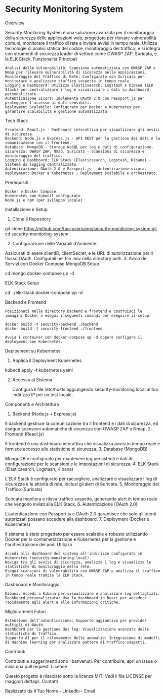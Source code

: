 # Security Monitoring System

Overview

Security Monitoring System è una soluzione avanzata per il monitoraggio della sicurezza delle applicazioni web, progettata per rilevare vulnerabilità comuni, monitorare il traffico di rete e inviare avvisi in tempo reale. Utilizza tecnologie di analisi statica del codice, monitoraggio del traffico, e si integra con strumenti di sicurezza leader di settore come OWASP ZAP, Suricata, e la ELK Stack.
Funzionalità Principali

    Analisi delle Vulnerabilità: Scansione automatizzata con OWASP ZAP e Nmap per rilevare vulnerabilità di sicurezza nelle applicazioni.
    Monitoraggio del Traffico di Rete: Configurato con Suricata per monitorare e analizzare traffico sospetto in tempo reale.
    Logging e Dashboard: Utilizza Elasticsearch, Logstash e Kibana (ELK Stack) per centralizzare i log e visualizzare i dati su dashboard personalizzate.
    Autenticazione Sicura: Implementa OAuth 2.0 con Passport.js per proteggere l'accesso ai dati sensibili.
    Deployment Scalabile: Configurato per Docker e Kubernetes per garantire scalabilità e gestione automatizzata.

Tech Stack

    Frontend: React.js - Dashboard interattiva per visualizzare gli avvisi di sicurezza.
    Backend: Node.js e Express.js - API REST per la gestione dei dati e la comunicazione con il frontend.
    Database: MongoDB - Storage NoSQL per log e dati di configurazione.
    Sicurezza: OWASP ZAP, Nmap, Suricata - Scansioni di sicurezza e monitoraggio del traffico.
    Logging e Dashboard: ELK Stack (Elasticsearch, Logstash, Kibana) - Sistema di logging centralizzato.
    Autenticazione: OAuth 2.0 e Passport.js - Autenticazione sicura.
    Deployment: Docker e Kubernetes - Deployment scalabile e orchestrato.

Prerequisiti

    Docker e Docker Compose
    Kubernetes con kubectl configurato
    Node.js e npm (per sviluppo locale)

Installazione e Setup
1. Clone il Repository

git clone https://github.com/tuo-username/security-monitoring-system.git
cd security-monitoring-system

2. Configurazione delle Variabili d'Ambiente

Assicurati di avere clientID, clientSecret, e le URL di autorizzazione per il flusso OAuth. Configurali nel file .env nella directory auth.
3. Avvio dei Servizi con Docker Compose
MongoDB Setup

cd mongo
docker-compose up -d

ELK Stack Setup

cd ../elk-stack
docker-compose up -d

Backend e Frontend

    Posizionati nelle directory backend e frontend e costruisci le immagini Docker o esegui i seguenti comandi per eseguire il setup:

    docker build -t security-backend ./backend
    docker build -t security-frontend ./frontend

    Avvia i container con docker-compose up -d oppure configura il deployment con Kubernetes.

Deployment su Kubernetes
1. Applica il Deployment Kubernetes

kubectl apply -f kubernetes.yaml

2. Accesso al Sistema

    Configura il file /etc/hosts aggiungendo security-monitoring.local al tuo indirizzo IP per un test locale.

Componenti e Architettura
1. Backend (Node.js + Express.js)

Il backend gestisce la comunicazione tra il frontend e i dati di sicurezza, ed esegue scansioni automatiche di sicurezza con OWASP ZAP e Nmap.
2. Frontend (React.js)

Il frontend è una dashboard interattiva che visualizza avvisi in tempo reale e fornisce accesso alle statistiche di sicurezza.
3. Database (MongoDB)

MongoDB è configurato per mantenere log persistenti e dati di configurazione per le scansioni e le impostazioni di sicurezza.
4. ELK Stack (Elasticsearch, Logstash, Kibana)

L’ELK Stack è configurato per raccogliere, analizzare e visualizzare i log di sicurezza e le attività di rete, inclusi gli alert di Suricata.
5. Monitoraggio del Traffico (Suricata)

Suricata monitora e rileva traffico sospetto, generando alert in tempo reale che vengono inviati alla ELK Stack.
6. Autenticazione (OAuth 2.0)

L’autenticazione con Passport.js e OAuth 2.0 garantisce che solo gli utenti autorizzati possano accedere alla dashboard.
7. Deployment (Docker e Kubernetes)

Il sistema è stato progettato per essere scalabile e robusto utilizzando Docker per la containerizzazione e Kubernetes per la gestione e l'orchestrazione dei pod.
Utilizzo

    Accedi alla dashboard del sistema all'indirizzo configurato in Kubernetes (security-monitoring.local).
    Naviga tra gli avvisi di sicurezza, analizza i log e visualizza le statistiche di monitoraggio della rete.
    Esegui scansioni di vulnerabilità con OWASP ZAP e analizza il traffico in tempo reale tramite la ELK Stack.

Dashboard e Monitoraggio

    Kibana: Accedi a Kibana per visualizzare e analizzare log dettagliati.
    Dashboard personalizzata: Usa la dashboard in React per accedere rapidamente agli alert e alle informazioni critiche.

Miglioramenti Futuri

    Estensione dell'autenticazione: Supporto aggiuntivo per provider multipli di OAuth.
    Dashboard per la gestione dei log: Visualizzazione avanzata delle statistiche di traffico.
    Supporto AI per il rilevamento delle anomalie: Integrazione di modelli di machine learning per analizzare pattern di traffico sospetti.

Contributi

Contributi e suggerimenti sono i benvenuti. Per contribuire, apri un issue o invia una pull request.
License

Questo progetto è rilasciato sotto la licenza MIT. Vedi il file LICENSE per maggiori dettagli.
Contatti

Realizzato da Il Tuo Nome - LinkedIn - Email
